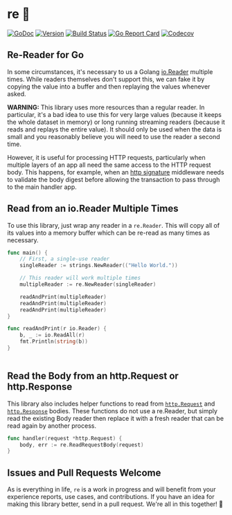 # re 🔖

[![GoDoc](https://img.shields.io/badge/go-documentation-blue.svg?style=flat-square)](http://pkg.go.dev/github.com/benpate/re)
[![Version](https://img.shields.io/github/v/release/benpate/re?include_prereleases&style=flat-square&color=brightgreen)](https://github.com/benpate/re/releases)
[![Build Status](https://img.shields.io/github/actions/workflow/status/benpate/re/go.yml?branch=main)](https://github.com/benpate/re/actions/workflows/go.yml)
[![Go Report Card](https://goreportcard.com/badge/github.com/benpate/re?style=flat-square)](https://goreportcard.com/report/github.com/benpate/re)
[![Codecov](https://img.shields.io/codecov/c/github/benpate/re.svg?style=flat-square)](https://codecov.io/gh/benpate/re)

## Re-Reader for Go
In some circumstances, it's necessary to us a Golang [io.Reader](https://pkg.go.dev/io#Reader) multiple times.  While readers themselves don't support this, we can fake it by copying the value into a buffer and then replaying the values whenever asked.

**WARNING:** This library uses more resources than a regular reader.  In particular, it's a bad idea to use this for very large values (because it keeps the whole dataset in memory) or long running streaming readers (because it reads and replays the entire value).  It should only be used when the data is small and you reasonably believe you will need to use the reader a second time.

However, it is useful for processing HTTP requests, particularly when multiple layers of an app all need the same access to the HTTP request body.  This happens, for example, when an [http signature](https://github.com/benpate/hannibal/tree/main/sigs) middleware needs to validate the body digest before allowing the transaction to pass through to the main handler app.

## Read from an io.Reader Multiple Times

To use this library, just wrap any reader in a `re.Reader`.  This will copy all of its values into a memory buffer which can be re-read as many times as necessary.

```go
func main() {
	// First, a single-use reader 
	singleReader := strings.NewReader(("Hello World."))

	// This reader will work multiple times
	multipleReader := re.NewReader(singleReader)

    readAndPrint(multipleReader)
    readAndPrint(multipleReader)
    readAndPrint(multipleReader)
}

func readAndPrint(r io.Reader) {
    b, _ := io.ReadAll(r)
    fmt.Println(string(b))
}
	
```

## Read the Body from an http.Request or http.Response

This library also includes helper functions to read from [`http.Request`](https://pkg.go.dev/net/http#Request) and [`http.Response`](https://pkg.go.dev/net/http#Response) bodies. These functions do not use a re.Reader, but simply read the existing Body reader then replace it with a fresh reader that can be read again by another process.


```go
func handler(request *http.Request) {
	body, err := re.ReadRequestBody(request)
}
```

## Issues and Pull Requests Welcome

As is everything in life, `re` is a work in progress and will benefit from your experience reports, use cases, and contributions.  If you have an idea for making this library better, send in a pull request.  We're all in this together! 🔖
